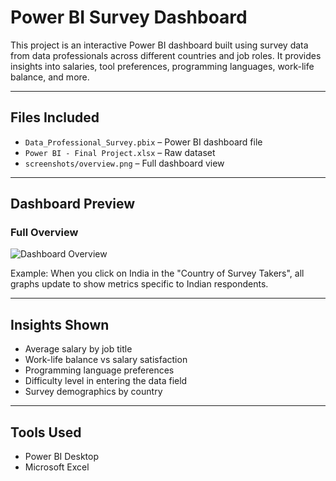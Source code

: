 # Power BI Survey Dashboard

This project is an interactive Power BI dashboard built using survey data from data professionals across different countries and job roles. It provides insights into salaries, tool preferences, programming languages, work-life balance, and more.

---

## Files Included

- `Data_Professional_Survey.pbix` – Power BI dashboard file  
- `Power BI - Final Project.xlsx` – Raw dataset  
- `screenshots/overview.png` – Full dashboard view

---

## Dashboard Preview

### Full Overview

![Dashboard Overview](screenshots/overview.png)

Example: When you click on India in the "Country of Survey Takers", all graphs update to show metrics specific to Indian respondents.

---

## Insights Shown

- Average salary by job title
- Work-life balance vs salary satisfaction
- Programming language preferences
- Difficulty level in entering the data field
- Survey demographics by country

---

## Tools Used

- Power BI Desktop
- Microsoft Excel
